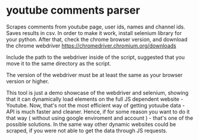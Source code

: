 # youtube comments parser

Scrapes comments from youtube page, user ids, names and channel ids. Saves results in csv. In order to make it work, install selenium library for your python. After that, check the chrome browser version, and download the chrome webdriver https://chromedriver.chromium.org/downloads

Include the path to the webdriver inside of the script, suggested that you move it to the same directory as the script. 

The version of the webdriver must be at least the same as your browser version or higher. 


This tool is just a demo showcase of the webdriver and selenium, showing that it can dynamically load elements on the full JS dependent website - Youtube. Now, that's not the most efficient way of getting yotuube data - API is much faster and cleaner. Hence, if for some reason you want to do it that way ( without using google enviroment and account ) - that's one of the possible solutions. In the same way other dynamic websites could be scraped, if you were not able to get the data through JS requests.
